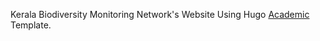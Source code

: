 Kerala Biodiversity Monitoring Network's Website Using Hugo [Academic](https://sourcethemes.com/academic/) Template.
